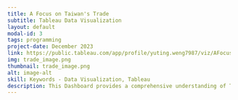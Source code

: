 ```yaml
---
title: A Focus on Taiwan's Trade
subtitle: Tableau Data Visualization
layout: default
modal-id: 3
tags: programming
project-date: December 2023
link: https://public.tableau.com/app/profile/yuting.weng7987/viz/AFocusonTaiwansTrade/DatavizProject
img: trade_image.png
thumbnail: trade_image.png
alt: image-alt
skill: Keywords - Data Visualization, Tableau
description: This Dashboard provides a comprehensive understanding of Taiwan's economic and trade landscape.
---
```

